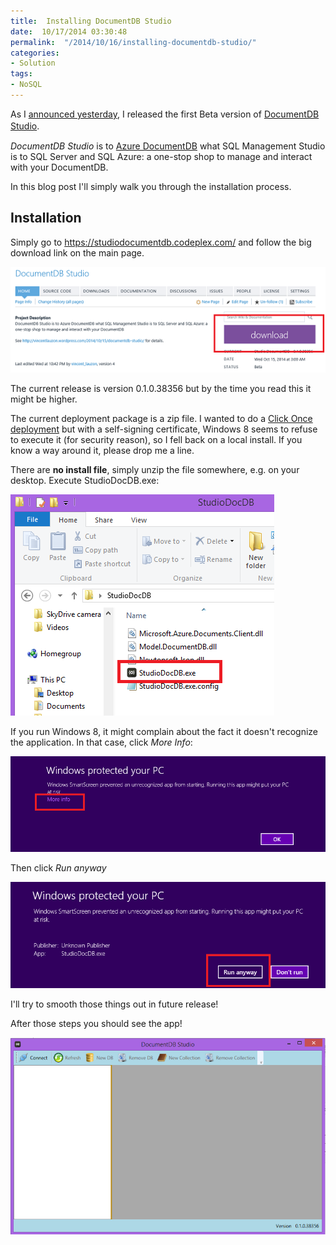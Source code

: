 ```yaml
---
title:  Installing DocumentDB Studio
date:  10/17/2014 03:30:48
permalink:  "/2014/10/16/installing-documentdb-studio/"
categories:
- Solution
tags:
- NoSQL
---
```

<p>As I <a href="2014/10/15/documentdb-studio/">announced yesterday</a>, I released the first Beta version of <a href="https://studiodocumentdb.codeplex.com/">DocumentDB Studio</a>. <span style="font-size:12pt;">
		</span></p><p><em>DocumentDB Studio</em> is to <a href="http://vincentlauzon.wordpress.com/2014/09/18/digest-documentdb-resource-model-and-concepts/">Azure DocumentDB</a> what SQL Management Studio is to SQL Server and SQL Azure: a one-stop shop to manage and interact with your DocumentDB. 
</p><p>In this blog post I'll simply walk you through the installation process.
</p><h2>Installation 
</h2><p>Simply go to <a href="https://studiodocumentdb.codeplex.com/">https://studiodocumentdb.codeplex.com/</a> and follow the big download link on the main page. 
</p><p><img src="assets/2014/10/installing-documentdb-studio/101714_0132_managingdat1.png" alt="" />
	</p><p>The current release is version 0.1.0.38356 but by the time you read this it might be higher. 
</p><p>The current deployment package is a zip file. I wanted to do a <a href="http://vincentlauzon.com/2014/09/17/clickonce-on-codeplex-com/">Click Once deployment</a> but with a self-signing certificate, Windows 8 seems to refuse to execute it (for security reason), so I fell back on a local install.  If you know a way around it, please drop me a line.
</p><p>There are <strong>no install file</strong>, simply unzip the file somewhere, e.g. on your desktop.  Execute StudioDocDB.exe:
</p><p><img src="assets/2014/10/installing-documentdb-studio/101714_0330_installingd1.png" alt="" />
	</p><p>If you run Windows 8, it might complain about the fact it doesn't recognize the application.  In that case, click <em>More Info</em>:
</p><p><img src="assets/2014/10/installing-documentdb-studio/101714_0330_installingd2.png" alt="" />
	</p><p>Then click <em>Run anyway</em>
	</p><p><img src="assets/2014/10/installing-documentdb-studio/101714_0330_installingd3.png" alt="" />
	</p><p>I'll try to smooth those things out in future release!
</p><p>After those steps you should see the app!
</p><p><img src="assets/2014/10/installing-documentdb-studio/101714_0330_installingd4.png" alt="" />
	</p>